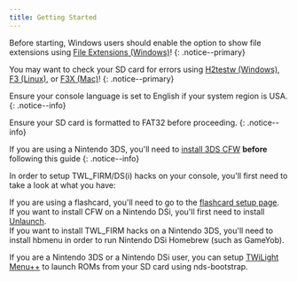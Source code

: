 ```yaml
---
title: Getting Started
---
```


Before starting, Windows users should enable the option to show file extensions using [File Extensions (Windows)](file-extensions-(windows))!
{: .notice--primary}

You may want to check your SD card for errors using [H2testw (Windows)](h2testw-(windows)), [F3 (Linux)](f3-(linux)), or [F3X (Mac)](f3x-(mac))!
{: .notice--primary}

Ensure your console language is set to English if your system region is USA.
{: .notice--info}

Ensure your SD card is formatted to FAT32 before proceeding.
{: .notice--info}

If you are using a Nintendo 3DS, you'll need to [install 3DS CFW](https://3ds.hacks.guide) **before** following this guide
{: .notice--info}

In order to setup TWL_FIRM/DS(i) hacks on your console, you'll first need to take a look at what you have:

If you are using a flashcard, you'll need to go to the [flashcard setup page](flashcard).      
If you want to install CFW on a Nintendo DSi, you'll first need to install [Unlaunch](installing-unlaunch).       
If you want to install TWL_FIRM hacks on a Nintendo 3DS, you'll need to install hbmenu in order to run Nintendo DSi Homebrew (such as GameYob).

If you are a Nintendo 3DS or a Nintendo DSi user, you can setup [TWiLight Menu++](installing-twilight-menu++) to launch ROMs from your SD card using nds-bootstrap.
